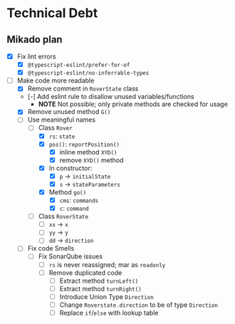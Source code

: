 # Technical Debt

## Mikado plan

- [x] Fix lint errors
  - [x] `@typescript-eslint/prefer-for-of`
  - [x] `@typescript-eslint/no-inferrable-types`
- [ ] Make code more readable
  - [x] Remove comment in `RoverState` class
  - [-] Add eslint rule to disallow unused variables/functions
    - **NOTE** Not possible; only private methods are checked for usage
  - [x] Remove unused method `G()`
  - [ ] Use meaningful names
    - [ ] Class `Rover`
      - [x] `rs`: `state`
      - [x] `pos()`: `reportPosition()`
        - [x] inline method `XYD()`
        - [x] remove `XYD()` method
      - [x] In constructor:
        - [x] `p` -> `initialState`
        - [x] `s` -> `stateParameters`
      - [x] Method `go()`
        - [x] `cms`: `commands`
        - [x] `c`: `command`
    - [ ] Class `RoverState`
      - [ ] `xx` -> `x`
      - [ ] `yy` -> `y`
      - [ ] `dd` -> `direction`
  - [ ] Fix code Smells
    - [ ] Fix SonarQube issues
      - [ ] `rs` is never reassigned; mar as `readonly`
      - [ ] Remove duplicated code
        - [ ] Extract method `turnLeft()`
        - [ ] Extract method `turnRight()`
        - [ ] Introduce Union Type `Direction`
        - [ ] Change `Roverstate.direction` to be of type `Direction`
        - [ ] Replace `if`/`else` with lookup table
